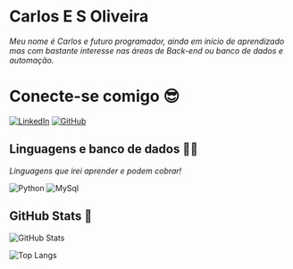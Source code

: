 # Carlos E S Oliveira

*Meu nome é Carlos e futuro programador, ainda em início de aprendizado mas com bastante interesse nas áreas de Back-end ou banco de dados e automação.*

# Conecte-se comigo 😎

[![LinkedIn](https://img.shields.io/badge/LinkedIn-000?style=for-the-badge&logo=linkedin&logoColor=39ff14)](https://www.linkedin.com/in/carlosesoli/)
[![GitHub](https://img.shields.io/badge/Github-000?style=for-the-badge&logo=github&logoColor=39ff14)](https://github.com/Carlos98silva) <br>

## Linguagens e banco de dados 👨‍💻

*Linguagens que irei aprender e podem cobrar!*

![Python](https://img.shields.io/badge/Python-000?style=for-the-badge&logo=python&logoColor=39ff14)
![MySql](https://img.shields.io/badge/Mysql-000?style=for-the-badge&logo=mysql&logoColor=39ff14)

## GitHub Stats 🤙

![GitHub Stats](https://github-readme-stats.vercel.app/api?username=Carlos98silva&theme=transparent&bg_color=000&border_color=39ff14&show_icons=true&icon_color=40f2fe&title_color=40f2fe&text_color=FFF)

![Top Langs](https://github-readme-stats-git-masterrstaa-rickstaa.vercel.app/api/top-langs/?username=Carlos98silva&layout=compact&bg_color=000&border_color=39ff14&title_color=40f2fe&text_color=FFF)
